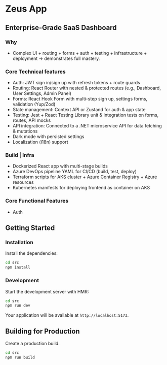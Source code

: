 # Zeus App

## Enterprise-Grade SaaS Dashboard

### Why

- Complex UI + routing + forms + auth + testing + infrastructure + deployment → demonstrates full mastery.

### Core Technical features

- Auth: JWT sign in/sign up with refresh tokens + route guards
- Routing: React Router with nested & protected routes (e.g., Dashboard, User Settings, Admin Panel)
- Forms: React Hook Form with multi-step sign up, settings forms, validation (Yup/Zod)
- State management: Context API or Zustand for auth & app state
- Testing: Jest + React Testing Library unit & integration tests on forms, routes, API mocks
- API integration: Connected to a .NET microservice API for data fetching & mutations
- Dark mode with persisted settings
- Localization (i18n) support

### Build | Infra

- Dockerized React app with multi-stage builds
- Azure DevOps pipeline YAML for CI/CD (build, test, deploy)
- Terraform scripts for AKS cluster + Azure Container Registry + Azure resources
- Kubernetes manifests for deploying frontend as container on AKS

### Core Functional Features

- Auth

## Getting Started

### Installation

Install the dependencies:

```bash
cd src
npm install
```

### Development

Start the development server with HMR:

```bash
cd src
npm run dev
```

Your application will be available at `http://localhost:5173`.

## Building for Production

Create a production build:

```bash
cd src
npm run build
```

